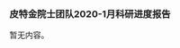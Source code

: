 <h3 class="text-center">皮特金院士团队2020-1月科研进度报告</h3>

[title]: <> (皮特金院士团队2020-1月科研进度报告)
[time]: <> (2020-01-30)

暂无内容。
